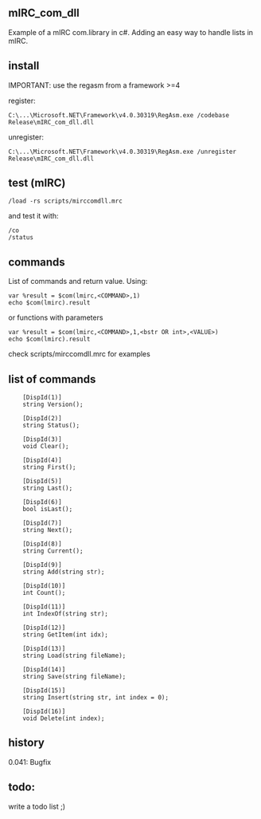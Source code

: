 mIRC_com_dll
------------
Example of a mIRC com.library in c#.
Adding an easy way to handle lists in mIRC.


install
-------
IMPORTANT: use the regasm from a framework >=4 

register:

	C:\...\Microsoft.NET\Framework\v4.0.30319\RegAsm.exe /codebase Release\mIRC_com_dll.dll
unregister:

	C:\...\Microsoft.NET\Framework\v4.0.30319\RegAsm.exe /unregister Release\mIRC_com_dll.dll




test (mIRC) 
-----------
	/load -rs scripts/mirccomdll.mrc

and test it with:

	/co
	/status


commands
--------
List of commands and return value.
Using: 

	var %result = $com(lmirc,<COMMAND>,1)
	echo $com(lmirc).result

or functions with parameters 

	var %result = $com(lmirc,<COMMAND>,1,<bstr OR int>,<VALUE>)
	echo $com(lmirc).result

check scripts/mirccomdll.mrc for examples


list of commands
----------------

        [DispId(1)]
        string Version();

        [DispId(2)]
        string Status();

        [DispId(3)]
        void Clear();

        [DispId(4)]
        string First();

        [DispId(5)]
        string Last();

        [DispId(6)]
        bool isLast();

        [DispId(7)]
        string Next();

        [DispId(8)]
        string Current();

        [DispId(9)]
        string Add(string str);

        [DispId(10)]
        int Count();

        [DispId(11)]
        int IndexOf(string str);

        [DispId(12)]
        string GetItem(int idx);

        [DispId(13)]
        string Load(string fileName);

        [DispId(14)]
        string Save(string fileName);

		[DispId(15)]
        string Insert(string str, int index = 0);

        [DispId(16)]
        void Delete(int index);


history
-------
0.041:
Bugfix


todo:
-----
write a todo list ;)